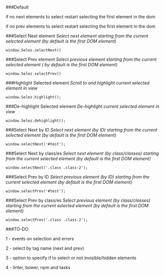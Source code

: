 ###Default

if no next elements to select restart selecting the first element in the dom

if no prev elements to select restart selecting the first element in the dom

###Select Next element
_Select next element starting from the current selected element (by default is the first DOM element)_
```
window.Selez.selectNext()
```

###Select Prev element
_Select previous element starting from the current selected element ( by default is the first DOM element)_
```
window.Selez.selectPrev()
```

###Highlight Selected element
_Scroll to and highlight current selected element in view_
```
window.Selez.highlight();
```

###De-highlight Selected element
_De-highlight current selected element in view_
```
window.Selez.dehighlight();
```

###Select Next by ID
_Select next element (by ID) starting from the current selected element (by default is the first DOM element)_
```
window.selectNext('#test');
```

###Select Next by class/es
_Select next element (by class/classes) starting from the current selected element (by default is the first DOM element)_
```
window.selectNext('.class .class-2');
```

###Select Prev by ID
_Select previous element (by ID) starting from the current selected element (by default is the first DOM element)_
```
window.selectPrev('#test');
```

###Select Prev by class/es
_Select previous element (by class/classes) starting from the current selected element (by default is the first DOM element)_
```
window.selectPrev('.class .class-2');
```

###TO-DO

1 - events on selection and errors

2 - select by tag name (next and prev)

3 - option to specify if to select or not invisible/hidden elements

4 - linter, bower, npm and tasks
